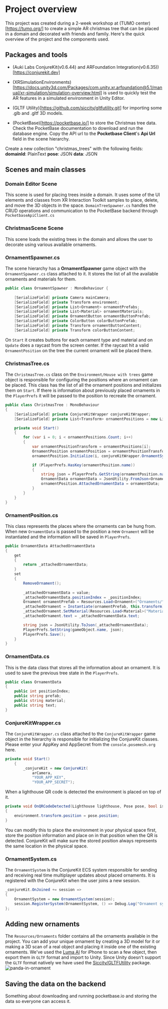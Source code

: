 # Project overview

This project was created during a 2-week workshop at (TUMO center)[https://tumo.org/] to create a simple AR christmas tree that can be placed in a domain and decorated with friends and family. Here's the quick overview of the project and the components used.

## Packages and tools

- (Auki Labs ConjureKit(v0.6.44) and ARFoundation Integration(v0.6.35))[https://conjurekit.dev]

- (XRSimulationEnvironments)[https://docs.unity3d.com/Packages/com.unity.xr.arfoundation@5.1/manual/xr-simulation/simulation-overview.html] is used to quickly test the AR features in a simulated environment in Unity Editor.

- (GLTF Utility)[https://github.com/siccity/gltfutility.git] for importing some .glb and .gltf 3D models.

- (PocketBase)[https://pocketbase.io/] to store the Christmas tree data.
Check the PocketBase documentation to download and run the database engine.
Copy the API url to the **Pocketbase Client**'s **Api Url** field in the scene hierarchy.

Create a new collection "christmas_trees" with the following fields:
**domainId**: PlainText
**pose**: JSON
**data**: JSON

## Scenes and main classes

### Domain Editor Scene

This scene is used for placing trees inside a domain. It uses some of the UI elements and classes from XR Interaction Toolkit samples to place, delete, and move the 3D objects in the space. `DomainTreeSpawner.cs` handles the CRUD operations and communication to the PocketBase backend through `PocketbaseApiClient.cs`

### ChristmasScene Scene

This scene loads the existing trees in the domain and allows the user to decorate using various available ornaments.

### OrnamentSpawner.cs

The scene hierarchy has a **OrnamentSpawner** game object with the `OrnamentSpawner.cs` class attached to it. It stores the list of all the available ornaments and materials for them.

```csharp
public class OrnamentSpawner : MonoBehaviour { 
 
    [SerializeField] private Camera mainCamera;
    [SerializeField] private Transform environment;
    [SerializeField] private List<Ornament> ornamentPrefabs;
    [SerializeField] private List<Material> ornamentMaterials;
    [SerializeField] private OrnamentButton ornamentButtonPrefab;
    [SerializeField] private ColorButton colorButtonPrefab;
    [SerializeField] private Transform ornamentButtonContent;
    [SerializeField] private Transform colorButtonContent;

```
On `Start` it creates buttons for each ornament type and material and on `Update` does a raycast from the screen center.
If the raycast hit a valid `OrnamentPosition` on the tree the current ornament will be placed there.

### ChristmasTree.cs

The `ChristmasTree.cs` class on the `Environment/House with trees` game object is responsible for configuring the positions where an ornament can be placed.
This class has the list of all the ornament positions and initializes them on `Start`. If there is information about previously placed ornaments in the `PlayerPrefs`
it will be passed to the position to recreate the ornament.

```csharp
public class ChristmasTree : MonoBehaviour
{
    [SerializeField] private ConjureKitWrapper conjureKitWrapper;
    [SerializeField] private List<Transform> ornamentPositions = new List<Transform>();

    private void Start()
    {
        for (var i = 0; i < ornamentPositions.Count; i++)
        {
            var ornamentPositionTransform = ornamentPositions[i];
            OrnamentPosition ornamentPosition = ornamentPositionTransform.gameObject.AddComponent<OrnamentPosition>();
            ornamentPosition.Initialize(i, conjureKitWrapper.OrnamentSystem);

            if (PlayerPrefs.HasKey(ornamentPosition.name))
            {
                string json = PlayerPrefs.GetString(ornamentPosition.name);
                OrnamentData ornamentData = JsonUtility.FromJson<OrnamentData>(json);
                ornamentPosition.AttachedOrnamentData = ornamentData;
            }
        }
    }
}
```

### OrnamentPosition.cs

This class represents the places where the ornaments can be hung from. When new `OrnamentData` is passed to the position
a new `Ornament` will be instantiated and the information will be saved in `PlayerPrefs`.

```csharp
public OrnamentData AttachedOrnamentData
{
    get
    {
        return _attachedOrnamentData;
    }
    set
    {
        RemoveOrnament();
        
        _attachedOrnamentData = value;
        _attachedOrnamentData.positionIndex = _positionIndex;
        Ornament ornamentPrefab = Resources.Load<Ornament>("Ornaments/" + _attachedOrnamentData.prefab);
        _attachedOrnament = Instantiate(ornamentPrefab, this.transform);
        _attachedOrnament.SetMaterial(Resources.Load<Material>("Materials/" + _attachedOrnamentData.material));
        _attachedOrnament.text = _attachedOrnamentData.text;

        string json = JsonUtility.ToJson(_attachedOrnamentData);
        PlayerPrefs.SetString(gameObject.name, json);
        PlayerPrefs.Save();
    }
}
```

### OrnamentData.cs

This is the data class that stores all the information about an ornament. It is used to save the previous tree state in the `PlayerPrefs`.

```csharp
public class OrnamentData
{
    public int positionIndex;
    public string prefab;
    public string material;
    public string text;
}
```

### ConjureKitWrapper.cs

The `ConjureKitWrapper.cs` class attached to the `ConjureKitWrapper` game object in the hierarchy is responsible for initializing the ConjureKit classes.
Please enter your AppKey and AppSecret from the `console.posemesh.org` here.

```csharp
private void Start()
    {
        _conjureKit = new ConjureKit(
            arCamera,
            "YOUR_APP_KEY",
            "YOUR_APP_SECRET");
```

When a lighthouse QR code is detected the environment is placed on top of it.

```csharp
private void OnQRCodeDetected(Lighthouse lighthouse, Pose pose, bool isClose)
{
    environment.transform.position = pose.position;
}
```

You can modify this to place the environment in your physical space first, store the position information and place on in that position
when the QR is detected. ConjureKit will make sure the stored position always represents the same location in the physical space.

### OrnamentSystem.cs

The `OrnamentSystem` is the ConjureKit ECS system responsible for sending and receiving real time multiplayer updates about placed ornaments.
It is registered with the ConjureKit when the user joins a new session.

```csharp
_conjureKit.OnJoined += session =>
{
    OrnamentSystem = new OrnamentSystem(session);
    session.RegisterSystem(OrnamentSystem, () => Debug.Log("Ornament system registered successfully"));
};
```

## Adding new ornaments

The `Resources/Ornaments` folder contains all the ornaments available in the project. You can add your unique ornament by creating a 3D model for it
or making a 3D scan of a real object and placing it inside one of the existing ornaments.
We've used the [Luma AI](https://lumalabs.ai/) for iPhone to scan a few object, then export them in `GLTF` format and import to Unity.
Since Unity doesn't support the `GLTF` format natively we have used the [Siccity/GLTFUtility](https://github.com/Siccity/GLTFUtility) package.
![panda-in-ornament](./panda-in-ornament.png)

## Saving the data on the backend

Something about downloading and running pocketbase.io and storing the data so everyone can access it.
